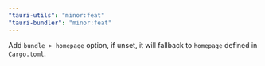 ```yaml
---
"tauri-utils": "minor:feat"
"tauri-bundler": "minor:feat"
---
```


Add `bundle > homepage` option, if unset, it will fallback to `homepage` defined in `Cargo.toml`.


